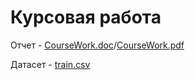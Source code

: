 # Курсовая работа
Отчет - [CourseWork.doc](https://github.com/Marfington/TMO/tree/master/CourseWork/CourseWork.doc)/[CourseWork.pdf](https://github.com/Marfington/TMO/tree/master/CourseWork/CourseWork.pdf)

Датасет - [train.csv](https://github.com/Marfington/TMO/tree/master/CourseWork/train.csv)
